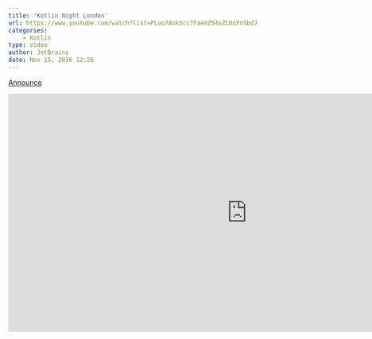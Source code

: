 ```yaml
---
title: 'Kotlin Night London'
url: https://www.youtube.com/watch?list=PLoo7Ank5cc7FaemZS4sZC0oFnSbdJ-PiH&v=TMZD1GxAC8E
categories:
    - Kotlin
type: video
author: JetBrains
date: Nov 15, 2016 12:26
---
```

[Announce](https://blog.jetbrains.com/kotlin/2016/09/kotlin-night-in-london/)

<iframe width="960" height="480" src="https://www.youtube.com/embed/videoseries?list=PLoo7Ank5cc7FaemZS4sZC0oFnSbdJ-PiH" frameborder="0" allowfullscreen></iframe>
